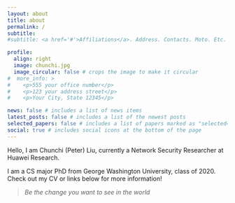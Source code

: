 ```yaml
---
layout: about
title: about
permalink: /
subtitle: 
#subtitle: <a href='#'>Affiliations</a>. Address. Contacts. Moto. Etc.

profile:
  align: right
  image: chunchi.jpg
  image_circular: false # crops the image to make it circular
#  more_info: >
#    <p>555 your office number</p>
#    <p>123 your address street</p>
#    <p>Your City, State 12345</p>

news: false # includes a list of news items
latest_posts: false # includes a list of the newest posts
selected_papers: false # includes a list of papers marked as "selected={true}"
social: true # includes social icons at the bottom of the page
---
```


Hello, I am Chunchi (Peter) Liu, currently a Network Security Researcher at Huawei Research. 

I am a CS major PhD from George Washington University, class of 2020. Check out my CV or links below for more information!

> _Be the change you want to see in the world_

[//]: # "I am building Huawei's next-generation trustworthy network architecture. "
[//]: # "Put your address / P.O. box / other info right below your picture. You can also disable any of these elements by editing `profile` property of the YAML header of your `_pages/about.md`. Edit `_bibliography/papers.bib` and Jekyll will render your [publications page](/al-folio/publications/) automatically."
[//]: #
[//]: # "Link to your social media connections, too. This theme is set up to use [Font Awesome icons](https://fontawesome.com/) and [Academicons](https://jpswalsh.github.io/academicons/), like the ones below. Add your Facebook, Twitter, LinkedIn, Google Scholar, or just disable all of them."
